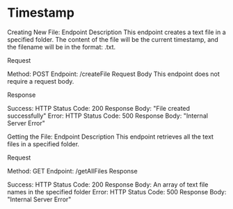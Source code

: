 # Timestamp
Creating New File:
Endpoint Description
This endpoint creates a text file in a specified folder. The content of the file will be the current timestamp, and the filename will be in the format: .txt.

Request

Method: POST
Endpoint: /createFile
Request Body
This endpoint does not require a request body.

Response

Success:
HTTP Status Code: 200
Response Body: "File created successfully"
Error:
HTTP Status Code: 500
Response Body: "Internal Server Error"

Getting the File:
Endpoint Description
This endpoint retrieves all the text files in a specified folder.

Request

Method: GET
Endpoint: /getAllFiles
Response

Success:
HTTP Status Code: 200
Response Body: An array of text file names in the specified folder
Error:
HTTP Status Code: 500
Response Body: "Internal Server Error"
